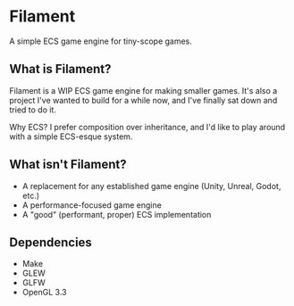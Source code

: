 # Filament
A simple ECS game engine for tiny-scope games.

## What is Filament?
Filament is a WIP ECS game engine for making smaller games. 
It's also a project I've wanted to build for a while now, and I've finally sat down and tried to do it.

Why ECS? I prefer composition over inheritance, and I'd like to play around with a simple ECS-esque system.

## What isn't Filament?
- A replacement for any established game engine (Unity, Unreal, Godot, etc.)
- A performance-focused game engine
- A "good" (performant, proper) ECS implementation

## Dependencies
- Make
- GLEW
- GLFW
- OpenGL 3.3




